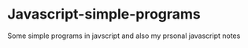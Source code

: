 # Javascript-simple-programs
Some simple programs in javscript
and also my prsonal javascript notes

